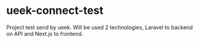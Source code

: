 # ueek-connect-test
Project test send by ueek. Will be used 2 technologies, Laravel to backend on API and Next.js to frontend.
